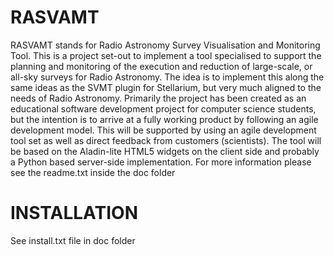 RASVAMT
=======

RASVAMT stands for Radio Astronomy Survey Visualisation and Monitoring Tool. This is a project set-out to implement a tool specialised to support the planning and monitoring of the execution and reduction of large-scale, or all-sky surveys for Radio Astronomy. The idea is to implement this along the same ideas as the SVMT plugin for Stellarium, but very much aligned to the needs of Radio Astronomy. 
Primarily the project has been created as an educational software development project for computer science students, but the intention is to arrive at a fully working product by following an agile development model. This will be supported by using an agile development tool set as well as direct feedback from customers (scientists). The tool will be based on the Aladin-lite HTML5 widgets on the client side and probably a Python based server-side implementation. For more information please see the readme.txt inside the doc folder

INSTALLATION
===========
See install.txt file in doc folder

